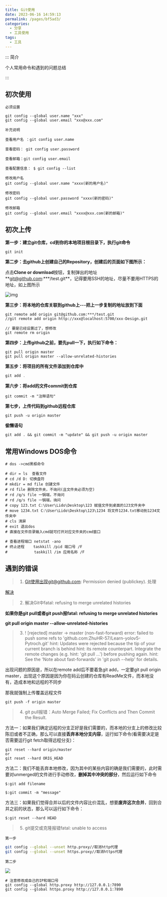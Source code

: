 ```yaml
---
title: Git使用
date: 2023-06-16 14:59:13
permalink: /pages/bf5ad3/
categories:
  - 分享
  - 工具使用
tags:
  - 工具
---
```


::: 简介

个人常用命令和遇到的问题总结

:::

<!-- more -->

## 初次使用

`必须设置`

```
git config --global user.name "xxx"
git config --global user.email "xxx@xxx.com"
```

`补充说明`

```
查看用户名 ：git config user.name

查看密码： git config user.password

查看邮箱：git config user.email

查看配置信息： $ git config --list  

修改用户名
git config --global user.name "xxxx(新的用户名)"

修改密码
git config --global user.password "xxxx(新的密码)"

修改邮箱
git config --global user.email "xxxx@xxx.com(新的邮箱)"
```



## 初次上传

**第一步：建立git仓库，cd到你的本地项目根目录下，执行git命令**

```text
git init
```

**第二步：去github上创建自己的Repository，创建后的页面如下图所示：**

点击**Clone or download**按钮，复制弹出的地址**[git@github.com](mailto:git@github.com):\**\*/test.git**，记得要用SSH的地址，尽量不要用HTTPS的地址，如上图所示

![img](https://pic1.zhimg.com/80/v2-a4e249c5e85f6f5ca6c56fc916c150ac_1440w.jpg)

**第三步：将本地的仓库关联到github上---把上一步复制的地址放到下面**

```
git remote add origin git@github.com:***/test.git
//git remote add origin http://xxx@localhost:5700/xxx-Design.git

// 要是已经设置过了，想修改
git remote rm origin
```

**第四步：上传github之前，要先pull一下，执行如下命令：**

```text
git pull origin master
git pull origin master --allow-unrelated-histories
```

**第五步：将项目的所有文件添加到仓库中**

```c
git add .
```

**第六步：将add的文件commit到仓库**

```text
git commit -m "注释语句"
```

**第七步，上传代码到github远程仓库**

```Github
git push -u origin master
```

**偷懒语句**

```shell
git add . && git commit -m "update" && git push -u origin master
```

## 常用Windows DOS命令

```shell
# dos ->cmd黑框命令

# dir = ls  查看文件
# cd /d D: 切换盘符
# mkdir = md file 创建文件
# rd file 删除文件夹，不询问(且文件夹必须为空)
# rd /q/s file 一锅端，不询问
# rd /q/s file 一锅端，询问
# copy 123.txt C:\User\Lido\Desktop\123 赋值文件到桌面的123文件夹中
# move 1234.txt C:\User\Lido\Desktop\123\1234 将文件1234.txt移动到1234文件夹中
# cls 清屏
# exit 退出dos
# 直接在文件目录输入cmd就可打开对应文件夹的cmd窗口

# 查看进程端口 netstat -ano
# 终止进程    taskkill /pid 端口号 /F 
#			 taskkill /im 应用名称 /F
```



## 遇到的错误

> 1. Git使用出现git@github.com: Permission denied (publickey). 处理

[解决](https://blog.csdn.net/qq_43768946/article/details/90411154)



> 2. 解决Git中fatal: refusing to merge unrelated histories

**如果你是git pull或者git push报fatal: refusing to merge unrelated histories**

**git pull origin master --allow-unrelated-histories**



> 3. ! [rejected]        master -> master (non-fast-forward)
>    error: failed to push some refs to 'github.com:ZhuHR-57/Learn-yolov5-Pytroch.git'
>    hint: Updates were rejected because the tip of your current branch is behind
>    hint: its remote counterpart. Integrate the remote changes (e.g.
>    hint: 'git pull ...') before pushing again.
>    hint: See the 'Note about fast-forwards' in 'git push --help' for details.

出现问题的原因是，所以在remote add后不要着急git add，一定要git pull origin master，出现这个原因是因为你在码云创建的仓库有ReadMe文件，而本地没有，造成本地和远程的不同步

那我就强制上传覆盖远程文件

```
git push -f origin master
```

> 4. git pull报错：Auto Merge Failed; Fix Conflicts and Then Commit the Result.

方法一：如果我们确定远程的分支正好是我们需要的，而本地的分支上的修改比较陈旧或者不正确，那么可以直接**丢弃本地分支内容**，运行如下命令(看需要决定是否需要运行git fetch取得远程分支)：

```
git reset --hard origin/master
or
git reset --hard ORIG_HEAD
```

方法二：我们不能丢弃本地修改，因为其中的某些内容的确是我们需要的，此时需要对unmerged的文件进行手动修改，**删掉其中冲突的部分**，然后运行如下命令

```
$:git add filename

$:git commit -m "message"
```

方法三：如果我们觉得合并以后的文件内容比价混乱，想要**废弃这次合并**，回到合并之前的状态，那么可以运行如下命令：

```
$:git reset --hard HEAD
```



> 5. git提交或克隆报错fatal: unable to access

`第一步`

```bash
git config --global --unset http.proxy//取消http代理
git config --global --unset https.proxy//取消https代理 
```

`第二步`

![](https://sjc04pap001files.storage.live.com/y4mVqGYtRhu5giSRaMU7SLJe3vwgFt0vzjnTYSQukKpuRfQG-GbMAs9vbVR0ZKxdYO1D4-ueWSuWpbB9OSio9-bDHPLBjKH_zVO5G-ViSM9LTOe0GkthJn4mIasdOs9TulVA52kWwoNY4BUgbGuE_DH7JMwbVH56O9VTlSgW-Yp5OQntAS9WBJG3YrAZNs2oveA?width=1413&height=1026&cropmode=none)

```shell
# 注意修改成自己的IP和端口号
git config --global http.proxy http://127.0.0.1:7890 
git config --global https.proxy http://127.0.0.1:7890
```

